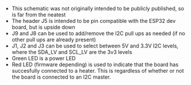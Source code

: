 * This schematic was not originally intended to be publicly published, so is far from the neatest
* The header J5 is intended to be pin compatible with the ESP32 dev board, but is upside down
* J9 and J8 can be used to add/remove the I2C pull ups as needed (if no other pull ups are already present)
* J1, J2 and J3 can be used to select between 5V and 3.3V I2C levels, where the SDA_LV and SCL_LV are the 3v3 levels
* Green LED is a power LED
* Red LED (firmware depending) is used to indicate that the board has succesfully connected to a heater. This is regardless of whether or not the board is connected to an I2C master.
